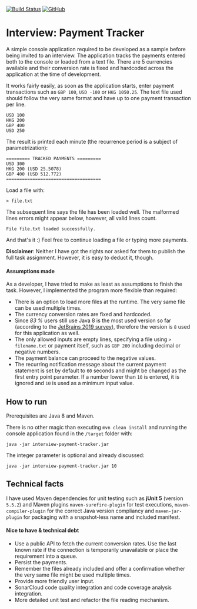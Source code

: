 [![Build Status](https://travis-ci.org/Nikolas-Charalambidis/interview-payment-tracker.svg?branch=master)](https://travis-ci.org/Nikolas-Charalambidis/interview-payment-tracker)
[![GitHub](https://img.shields.io/github/license/mashape/apistatus.svg)](https://github.com/Nikolas-Charalambidis/react-hooks/blob/master/LICENSE)

# Interview: Payment Tracker

A simple console application required to be developed as a sample before being invited to an interview. The application tracks the payments entered both to the console or loaded from a text file. There are 5 currencies available and their conversion rate is fixed and hardcoded across the application at the time of development. 

It works fairly easily, as soon as the application starts, enter payment transactions such as `GBP 100`, `USD -100` or `HKG 1050.25`. The text file used should follow the very same format and have up to one payment transaction per line.

    USD 100
    HKG 200
    GBP 400
    USD 250

The result is printed each minute (the recurrence period is a subject of parametrization):

    ========= TRACKED PAYMENTS =========
    USD 300
    HKG 200 (USD 25.5078)
    GBP 400 (USD 512.772)
    ====================================
    
Load a file with:

    > file.txt
    
The subsequent line says the file has been loaded well. The malformed lines errors might appear below, however, all valid lines count. 

    File file.txt loaded successfully.
  
And that's it :) Feel free to continue loading a file or typing more payments.

**Disclaimer**: Neither I have got the rights nor asked for them to publish the full task assignment. However, it is easy to deduct it, though.

#### Assumptions made

As a developer, I have tried to make as least as assumptions to finish the task. However, I implemented the program more flexible than required:
- There is an option to load more files at the runtime. The very same file can be used multiple times.
- The currency conversion rates are fixed and hardcoded. 
- Since *83 %* users still use Java 8 is the most used version so far (according to the [JetBrains 2019 survey](https://www.jetbrains.com/lp/devecosystem-2019/java/)), therefore the version is `8` used for this application as well.
- The only allowed inputs are empty lines, specifying a file using `> filename.txt` or payment itself, such as `GBP 200` including decimal or negative numbers.
- The payment balance can proceed to the negative values.
- The recurring notification message about the current payment statement is set by default to `60` seconds and might be changed as the first entry point parameter. If a number lower than `10` is entered, it is ignored and `10` is used as a minimum input value.

## How to run

Prerequisites are Java 8 and Maven.

There is no other magic than executing `mvn clean install` and running the console application found in the `/target` folder with:

    java -jar interview-payment-tracker.jar
    
The integer parameter is optional and already discussed:

    java -jar interview-payment-tracker.jar 10

## Technical facts

I have used Maven dependencies for unit testing such as **jUnit 5** (version `5.5.2`) and Maven plugins `maven-surefire-plugin` for test executions, `maven-compiler-plugin` for the correct Java version compliancy and `maven-jar-plugin` for packaging with a snapshot-less name and included manifest. 

#### Nice to have & technical debt

- Use a public API to fetch the current conversion rates. Use the last known rate if the connection is temporarily unavailable or place the requirement into a queue.
- Persist the payments.
- Remember the files already included and offer a confirmation whether the very same file might be used multiple times.
- Provide more friendly user input.
- SonarCloud code quality integration and code coverage analysis integration.
- More detailed unit test and refactor the file reading mechanism.
